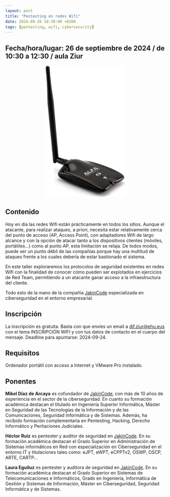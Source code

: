```yaml
---
layout: post
title: "Pentesting en redes Wifi"
date: 2024-09-26 10:30:00 +0200
tags: [pentesting, wifi, cybersecurity]
---
```


## Fecha/hora/lugar: 26 de septiembre de 2024 / de 10:30 a 12:30 / aula Ziur

<div style="text-align: center;">
<img src="/assets/img/posts/alfa.jpg" alt="Un adaptador Wifi" title="Un adaptador Wifi" width="50%" />
</div>

## Contenido

Hoy en día las redes Wifi están prácticamente en todos los sitios. Aunque el atacante, para realizar ataques, a priori, necesita estar relativamente cerca del punto de acceso (AP, Access Point), con adaptadores Wifi de largo alcance y con la opción de atacar tanto a los dispositivos clientes (móviles, portátiles...) como al punto AP, esta limitación se relaja. De todos modos, puede ser un punto débil de las compañías porque hay una multitud de ataques frente a los cuales debería de estar bastionado el sistema.

En este taller exploraremos los protocolos de seguridad existentes en redes Wifi con la finalidad de conocer cómo pueden ser explotados en ejercicios de Red Team, permitiendo a un atacante ganar acceso a la infraestructura del cliente.

Todo esto de la mano de la compañía [JakinCode](https://jakincode.com/) especializada en ciberseguridad en el entorno empresarial.

## Inscripción

La inscripción es gratuita. Basta con que envíes un email a [dif.ziur@ehu.eus](dif.ziur@ehu.eus) con el tema INSCRIPCIÓN WIFI y con tus datos de contacto en el cuerpo del mensaje. Deadline para apuntarse: 2024-09-24.

## Requisitos

Ordenador portátil con acceso a Internet y VMware Pro instalado.

## Ponentes

**Mikel Díaz de Arcaya** es cofundador de [JakinCode](https://jakincode.com/), con más de 10 años de experiencia en el sector de la ciberseguridad. En cuanto su formación académica destacan el titulado en Ingeniería Superior Informática, Máster en Seguridad de las Tecnologías de la Información y de las Comunicaciones, Seguridad Informática y de Sistemas. Además, ha recibido formación complementaria en Pentesting, Hacking, Derecho Informático y Peritaciones Judiciales. 

**Héctor Ruiz** es pentester y auditor de seguridad en [JakinCode](https://jakincode.com/). En su formación académica destacan el Grado Superior en Administración de Sistemas informáticos en Red con especialización en Ciberseguridad en el entorno IT y titulaciones tales como: eJPT, eWPT, eCPPTv2, OSWP, OSCP, ARTE, CARTP... 

**Laura Eguiluz** es pentester y auditora de seguridad en [JakinCode](https://jakincode.com/). En su formación académica destacan el Grado Superior en Sistemas de Telecomunicaciones e Informáticos, Grado en Ingeniería, Informática de Gestión y Sistemas de Información, Máster en Ciberseguridad, Seguridad Informática y de Sistemas.  
